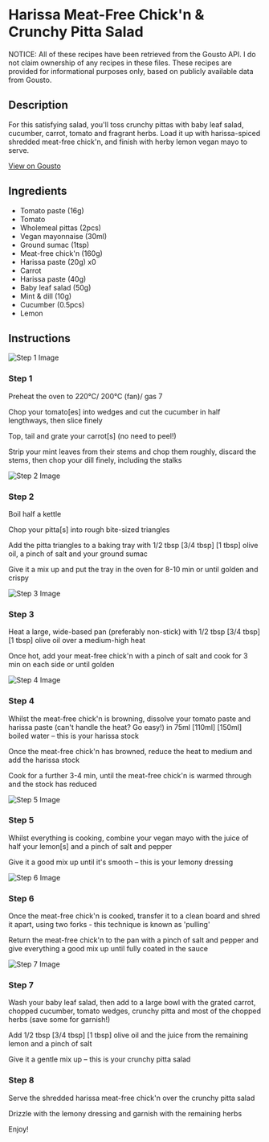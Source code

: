 # Harissa Meat-Free Chick'n & Crunchy Pitta Salad

NOTICE: All of these recipes have been retrieved from the Gousto API. I do not claim ownership of any recipes in these files. These recipes are provided for informational purposes only, based on publicly available data from Gousto.

## Description

For this satisfying salad, you'll toss crunchy pittas with baby leaf salad, cucumber, carrot, tomato and fragrant herbs. Load it up with harissa-spiced shredded meat-free chick'n, and finish with herby lemon vegan mayo to serve.

[View on Gousto](https://www.gousto.co.uk/recipes/cookbook/harissa-meat-free-chickn-crunchy-pitta-salad)

## Ingredients

- Tomato paste (16g)
- Tomato
- Wholemeal pittas (2pcs)
- Vegan mayonnaise (30ml)
- Ground sumac (1tsp)
- Meat-free chick'n (160g)
- Harissa paste (20g) x0
- Carrot
- Harissa paste (40g)
- Baby leaf salad (50g)
- Mint & dill (10g)
- Cucumber (0.5pcs)
- Lemon

## Instructions

![Step 1 Image](https://production-media.gousto.co.uk/cms/recipe-step-image/step-1-1684850513559-x200.jpg)

### Step 1

Preheat the oven to 220°C/ 200°C (fan)/ gas 7

Chop your tomato[es] into wedges and cut the cucumber in half lengthways, then slice finely

Top, tail and grate your carrot[s] (no need to peel!)

Strip your mint leaves from their stems and chop them roughly, discard the stems, then chop your dill finely, including the stalks

![Step 2 Image](https://production-media.gousto.co.uk/cms/recipe-step-image/step-2-1684850537049-x200.jpg)

### Step 2

Boil half a kettle

Chop your pitta[s] into rough bite-sized triangles

Add the pitta triangles to a baking tray with 1/2 tbsp<span class="text-danger"> <span class="text-purple">[3/4 tbsp] </span>[1 tbsp]</span> olive oil, a pinch of salt and your ground sumac

Give it a mix up and put the tray in the oven for 8-10 min or until golden and crispy

![Step 3 Image](https://production-media.gousto.co.uk/cms/recipe-step-image/step-3-1684850540682-x200.jpg)

### Step 3

Heat a large, wide-based pan (preferably non-stick) with 1/2 tbsp <span class="text-purple">[3/4 tbsp]</span><span class="text-danger"> [1 tbsp] </span>olive oil over a medium-high heat

Once hot, add your meat-free chick'n with a pinch of salt and cook for 3 min on each side or until golden

![Step 4 Image](https://production-media.gousto.co.uk/cms/recipe-step-image/step-4-1684850549465-x200.jpg)

### Step 4

Whilst the meat-free chick'n is browning, dissolve your tomato paste and harissa paste (can't handle the heat? Go easy!) in 75ml <span class="text-purple">[110ml]</span> <span class="text-danger">[150ml] </span>boiled water – this is your harissa stock

Once the meat-free chick'n has browned, reduce the heat to medium and add the harissa stock

Cook for a further 3-4 min, until the meat-free chick'n is warmed through and the stock has reduced

![Step 5 Image](https://production-media.gousto.co.uk/cms/recipe-step-image/Step-5-1684850558501-x200.jpg)

### Step 5

Whilst everything is cooking, combine your vegan mayo with the juice of half your lemon[s] and a pinch of salt and pepper

Give it a good mix up until it's smooth – this is your lemony dressing

![Step 6 Image](https://production-media.gousto.co.uk/cms/recipe-step-image/step-6-1684850563489-x200.jpg)

### Step 6

Once the meat-free chick'n is cooked, transfer it to a clean board and shred it apart, using two forks - this technique is known as 'pulling'

Return the meat-free chick'n to the pan with a pinch of salt and pepper and give everything a good mix up until fully coated in the sauce

![Step 7 Image](https://production-media.gousto.co.uk/cms/recipe-step-image/Step-7-4-1687249694011-x200.jpg)

### Step 7

Wash your baby leaf salad, then add to a large bowl with the grated carrot, chopped cucumber, tomato wedges, crunchy pitta and most of the chopped herbs (save some for garnish!)

Add 1/2 tbsp <span class="text-purple">[3/4 tbsp]</span><span class="text-danger"> [1 tbsp]</span> olive oil and the juice from the remaining lemon and a pinch of salt

Give it a gentle mix up – this is your crunchy pitta salad

### Step 8

Serve the shredded harissa meat-free chick'n over the crunchy pitta salad

Drizzle with the lemony dressing and garnish with the remaining herbs

Enjoy!

